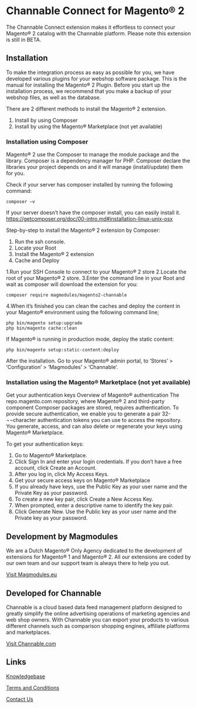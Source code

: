 # Channable Connect for Magento® 2

The Channable Connect extension makes it effortless to connect your Magento® 2 catalog with the Channable platform. Please note this extension is still in BETA.

## Installation
To make the integration process as easy as possible for you, we have developed various plugins for your webshop software package. 
This is the manual for installing the Magento® 2 Plugin.
Before you start up the installation process, we recommend that you make a backup of your webshop files, as well as the database.
   
   There are 2 different methods to install the Magento® 2 extension.
   1.	Install by using Composer 
   2.	Install by using the Magento® Marketplace (not yet available)
   
### Installation using Composer ###
   Magento® 2 use the Composer to manage the module package and the library. Composer is a dependency manager for PHP. Composer declare the libraries your project depends on and it will manage (install/update) them for you.
   
   Check if your server has composer installed by running the following command:
   ```
   composer –v
   ``` 
   If your server doesn’t have the composer install, you can easily install it. https://getcomposer.org/doc/00-intro.md#installation-linux-unix-osx
   
   Step-by-step to install the Magento® 2 extension by Composer:
   
   1.	Run the ssh console.
   2.	Locate your Root
   3.	Install the Magento® 2 extension
   4.	Cache and Deploy
   
   1.Run your SSH Console to connect to your Magento® 2 store
   2.Locate the root of your Magento® 2 store.
   3.Enter the command line in your Root and wait as composer will download the extension for you:
   ```
   composer require magmodules/magento2-channable
   ```
   4.When it’s finished you can clean the caches and deploy the content in your Magento® environment using the following command line;
   
   ```
   php bin/magento setup:upgrade
   php bin/magento cache:clean
   ```
   
   If Magento® is running in production mode, deploy the static content:
   ```
   php bin/magento setup:static-content:deploy
   ```
   After the installation. Go to your Magento® admin portal, to ‘Stores’ > ‘Configuration’ > ‘Magmodules’ > ‘Channable’.
   
### Installation using the Magento® Marketplace (not yet available) ###
Get your authentication keys
Overview of Magento® authentication
The repo.magento.com repository, where Magento® 2 and third-party component Composer packages are stored, requires authentication. To provide secure authentication, we enable you to generate a pair 32-¬¬character authentication tokens you can use to access the repository. You generate, access, and can also delete or regenerate your keys using Magento® Marketplace.
   
To get your authentication keys:
   
1. Go to Magento® Marketplace.
2. Click Sign In and enter your login credentials. If you don’t have a free account, click Create an Account.   
3. After you log in, click My Access Keys.
4. Get your secure access keys on Magento® Marketplace
5. If you already have keys, use the Public Key as your user name and the Private Key as your password.
6. To create a new key pair, click Create a New Access Key.
7. When prompted, enter a descriptive name to identify the key pair.
8. Click Generate New. Use the Public key as your user name and the Private key as your password.
   
## Development by Magmodules

We are a Dutch Magento® Only Agency dedicated to the development of extensions for Magento® 1 and Magento® 2. All our extensions are coded by our own team and our support team is always there to help you out. 

[Visit Magmodules.eu](https://www.magmodules.eu/)

## Developed for Channable

Channable is a cloud based data feed management platform designed to greatly simplify the online advertising operations of marketing agencies and web shop owners. With Channable you can export your products to various different channels such as comparison shopping engines, affiliate platforms and marketplaces. 

[Visit Channable.com](https://www.channable.com/)

## Links

[Knowledgebase](https://www.magmodules.eu/help/magento2-channable)

[Terms and Conditions](https://www.magmodules.eu/terms.html)

[Contact Us](https://www.magmodules.eu/contact-us.html)
